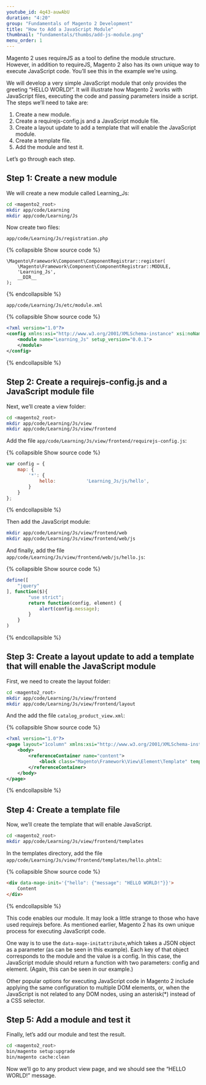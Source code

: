 ```yaml
---
youtube_id: 4q43-auwAbU
duration: "4:20"
group: "Fundamentals of Magento 2 Development"
title: "How to Add a JavaScript Module"
thumbnail: "fundamentals/thumbs/add-js-module.png"
menu_order: 1
---
```


Magento 2 uses requireJS as a tool to define the module structure.
However, in addition to requireJS, Magento 2 also has its own unique way to execute JavaScript code.
You’ll see this in the example we’re using.

We will develop a very simple JavaScript module that only provides the greeting “HELLO WORLD!”.
It will illustrate how Magento 2 works with JavaScript files, executing the code and passing parameters inside a script.
The steps we’ll need to take are:

1. Create a new module.
2. Create a requirejs-config.js and a JavaScript module file.
3. Create a layout update to add a template that will enable the JavaScript module.
4. Create a template file.
5. Add the module and test it.

Let’s go through each step.

## Step 1: Create a new module

We will create a new module called Learning_Js:

```bash
cd <magento2_root>
mkdir app/code/Learning
mkdir app/code/Learning/Js
```

Now create two files:

`app/code/Learning/Js/registration.php`

{% collapsible Show source code %}

```php?start_inline=1
\Magento\Framework\Component\ComponentRegistrar::register(
    \Magento\Framework\Component\ComponentRegistrar::MODULE,
    'Learning_Js',
    __DIR__
);
```

{% endcollapsible %}


`app/code/Learning/Js/etc/module.xml`

{% collapsible Show source code  %}

```xml
<?xml version="1.0"?>
<config xmlns:xsi="http://www.w3.org/2001/XMLSchema-instance" xsi:noNamespaceSchemaLocation="urn:magento:framework:Module/etc/module.xsd">
    <module name="Learning_Js" setup_version="0.0.1">
    </module>
</config>
```

{% endcollapsible %}

## Step 2: Create a requirejs-config.js and a JavaScript module file

Next, we’ll create a view folder:

```bash
cd <magento2_root>
mkdir app/code/Learning/Js/view
mkdir app/code/Learning/Js/view/frontend
```

Add the file `app/code/Learning/Js/view/frontend/requirejs-config.js`:

{% collapsible Show source code %}

```js
var config = {
    map: {
        '*': {
            hello:           'Learning_Js/js/hello',
        }
    }
};
```

{% endcollapsible %}

Then add the JavaScript module:

```bash
mkdir app/code/Learning/Js/view/frontend/web
mkdir app/code/Learning/Js/view/frontend/web/js
```

And finally, add the file `app/code/Learning/Js/view/frontend/web/js/hello.js`:

{% collapsible Show source code %}

```js
define([
    "jquery"
], function($){
        "use strict";
        return function(config, element) {
            alert(config.message);
        }
    }
)
```

{% endcollapsible %}

## Step 3: Create a layout update to add a template that will enable the JavaScript module

First, we need to create the layout folder:

```bash
cd <magento2_root>
mkdir app/code/Learning/Js/view/frontend
mkdir app/code/Learning/Js/view/frontend/layout
```

And the add the file `catalog_product_view.xml`:

{% collapsible Show source code %}

```xml
<?xml version="1.0"?>
<page layout="1column" xmlns:xsi="http://www.w3.org/2001/XMLSchema-instance" xsi:noNamespaceSchemaLocation="urn:magento:framework:View/Layout/etc/page_configuration.xsd">
    <body>
        <referenceContainer name="content">
            <block class="Magento\Framework\View\Element\Template" template="Learning_Js::hello.phtml" />
        </referenceContainer>
    </body>
</page>
```

{% endcollapsible %}

## Step 4: Create a template file

Now, we’ll create the template that will enable JavaScript.

```bash
cd <magento2_root>
mkdir app/code/Learning/Js/view/frontend/templates
```

In the templates directory, add the file `app/code/Learning/Js/view/frontend/templates/hello.phtml`:

{% collapsible Show source code %}

```html
<div data-mage-init='{"hello": {"message": "HELLO WORLD!"}}'>
    Content
</div>
```

{% endcollapsible %}

This code enables our module.
It may look a little strange to those who have used requirejs before.
As mentioned earlier, Magento 2 has its own unique process for executing JavaScript code.

One way is to use the `data-mage-initattribute`,which takes a JSON object as a parameter (as can be seen in this example).
Each key of that object corresponds to the module and the value is a config.
In this case, the JavaScript module should return a function with two parameters: config and element.
(Again, this can be seen in our example.)

Other popular options for executing JavaScript code in Magento 2 include applying the same configuration to multiple DOM elements, or, when the JavaScript is not related to any DOM nodes, using an asterisk(*) instead of a CSS selector.

## Step 5: Add a module and test it

Finally, let’s add our module and test the result.

```bash
cd <magento2_root>
bin/magento setup:upgrade
bin/magento cache:clean
```

Now we’ll go to any product view page, and we should see the “HELLO WORLD!” message.
